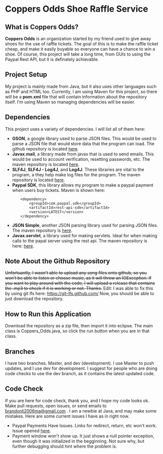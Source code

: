 # Coppers Odds Shoe Raffle Service

## What is Coppers Odds?

**Coppers Odds** is an organization started by my friend used to give away shoes for the use of raffle tickets. The goal of this is to make the raffle ticket cheap, and make it easily buyable so everyone can have a chance to win a shoe. Of course, this project will take a long time, from GUIs to using the Paypal Rest API, but it is definately achievable.

## Project Setup

My project is mainly made from Java, but it also uses other languages such as PHP and HTML too. Currently, I am using Maven for this project, so there will be a **pom.xml** file that will contain information about the repository itself. I'm using Maven so managing dependencies will be easier.

## Dependencies 

This project uses a variety of dependencies. I will list all of them here:

 - **GSON**, a google library used to parse JSON files. This would be used to parse a JSON file that would store data that the program can load. The github repository is located [here](https://github.com/google/gson).
 - **Javax.mail**, a library made from javax that is used to send emails. This would be used to account verification, resetting passwords, etc. The maven repository is located [here](https://mvnrepository.com/artifact/javax.mail/mail).
 - **SLF4J**, **SLF4J - Log4J**, and **Log4J**. These libraries are vital to the program, a they help make log files for the program. The maven repository is located [here](https://mvnrepository.com/artifact/org.apache.logging.log4j/log4j).
 - **Paypal SDK**, this library allows my program to make a paypal payment when users buy tickets. Maven is shown here: 
 ```
		<dependency>
			<groupId>com.paypal.sdk</groupId>
			<artifactId>rest-api-sdk</artifactId>
			<version>LATEST</version>
		</dependency>
```		
 - **JSON Simple**, another JSON parsing library used for parsing JSON files. The maven repository is [here](https://mvnrepository.com/artifact/com.googlecode.json-simple/json-simple).
 - **Javax.servlet**, a library used for making servlets. Ideal for when making calls to the papal server using the rest api. The maven repository is here: [here](https://mvnrepository.com/artifact/javax.servlet/servlet-api).

## Note About the Github Repository

~~Unfortuantly, I wasn't able to upload any song files onto github, so you won't be able to listen or choose music, as it will throw an IOException. If you want to play around with the code, I will upload a release that contains the .mp3 to check if it is working or not. Thanks.~~ Edit: I was able to fix this by using git lfs here: https://git-lfs.github.com/ Now, you should be able to just download the repository. 

## How to Run this Application
Download the repository as a zip file, then import it into eclipse. The main class is Coppers_Odds.java, so click the run button when you are in that class.
## Branches

I have two branches. Master, and dev (development). I use Master to push updates, and I use dev for development. I suggest for people who are doing code checks to use the dev branch, as it contains the latest updated code.

## Code Check

If you are here for code check, thank you, and I hope my code looks ok. Make pull requests, open issues, or send emails to brandonli2006ma@gmail.com  . I am a newbie at Java, and may make some mistakes. Here are some current issues I have as in right now.

- Paypal Payments Have Issues. Links for redirect, return, etc won't work. Issue opened [here](https://github.com/paypal/PayPal-Java-SDK/issues/387).
- Payment window won't show up. It just shows a null pointer exception, even though it was initialized in the begginning. Not sure why, but further debugging should hint where the problem is.
